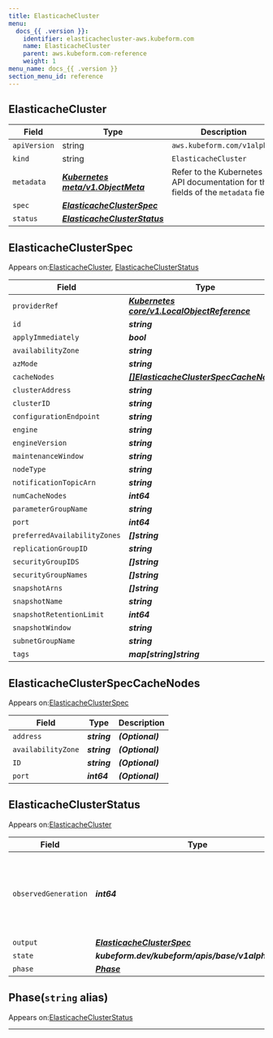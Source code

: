 ```yaml
---
title: ElasticacheCluster
menu:
  docs_{{ .version }}:
    identifier: elasticachecluster-aws.kubeform.com
    name: ElasticacheCluster
    parent: aws.kubeform.com-reference
    weight: 1
menu_name: docs_{{ .version }}
section_menu_id: reference
---
```


## ElasticacheCluster
| Field | Type | Description |
| ------ | ----- | ----------- |
| `apiVersion` | string | `aws.kubeform.com/v1alpha1` |
|    `kind` | string | `ElasticacheCluster` |
| `metadata` | ***[Kubernetes meta/v1.ObjectMeta](https://v1-18.docs.kubernetes.io/docs/reference/generated/kubernetes-api/v1.18/#objectmeta-v1-meta)***|Refer to the Kubernetes API documentation for the fields of the `metadata` field.|
| `spec` | ***[ElasticacheClusterSpec](#elasticacheclusterspec)***||
| `status` | ***[ElasticacheClusterStatus](#elasticacheclusterstatus)***||
## ElasticacheClusterSpec

Appears on:[ElasticacheCluster](#elasticachecluster), [ElasticacheClusterStatus](#elasticacheclusterstatus)

| Field | Type | Description |
| ------ | ----- | ----------- |
| `providerRef` | ***[Kubernetes core/v1.LocalObjectReference](https://v1-18.docs.kubernetes.io/docs/reference/generated/kubernetes-api/v1.18/#localobjectreference-v1-core)***||
| `id` | ***string***||
| `applyImmediately` | ***bool***| ***(Optional)*** |
| `availabilityZone` | ***string***| ***(Optional)*** |
| `azMode` | ***string***| ***(Optional)*** |
| `cacheNodes` | ***[[]ElasticacheClusterSpecCacheNodes](#elasticacheclusterspeccachenodes)***| ***(Optional)*** |
| `clusterAddress` | ***string***| ***(Optional)*** |
| `clusterID` | ***string***||
| `configurationEndpoint` | ***string***| ***(Optional)*** |
| `engine` | ***string***| ***(Optional)*** |
| `engineVersion` | ***string***| ***(Optional)*** |
| `maintenanceWindow` | ***string***| ***(Optional)*** |
| `nodeType` | ***string***| ***(Optional)*** |
| `notificationTopicArn` | ***string***| ***(Optional)*** |
| `numCacheNodes` | ***int64***| ***(Optional)*** |
| `parameterGroupName` | ***string***| ***(Optional)*** |
| `port` | ***int64***| ***(Optional)*** |
| `preferredAvailabilityZones` | ***[]string***| ***(Optional)*** |
| `replicationGroupID` | ***string***| ***(Optional)*** |
| `securityGroupIDS` | ***[]string***| ***(Optional)*** |
| `securityGroupNames` | ***[]string***| ***(Optional)*** |
| `snapshotArns` | ***[]string***| ***(Optional)*** |
| `snapshotName` | ***string***| ***(Optional)*** |
| `snapshotRetentionLimit` | ***int64***| ***(Optional)*** |
| `snapshotWindow` | ***string***| ***(Optional)*** |
| `subnetGroupName` | ***string***| ***(Optional)*** |
| `tags` | ***map[string]string***| ***(Optional)*** |
## ElasticacheClusterSpecCacheNodes

Appears on:[ElasticacheClusterSpec](#elasticacheclusterspec)

| Field | Type | Description |
| ------ | ----- | ----------- |
| `address` | ***string***| ***(Optional)*** |
| `availabilityZone` | ***string***| ***(Optional)*** |
| `ID` | ***string***| ***(Optional)*** |
| `port` | ***int64***| ***(Optional)*** |
## ElasticacheClusterStatus

Appears on:[ElasticacheCluster](#elasticachecluster)

| Field | Type | Description |
| ------ | ----- | ----------- |
| `observedGeneration` | ***int64***| ***(Optional)*** Resource generation, which is updated on mutation by the API Server.|
| `output` | ***[ElasticacheClusterSpec](#elasticacheclusterspec)***| ***(Optional)*** |
| `state` | ***kubeform.dev/kubeform/apis/base/v1alpha1.State***| ***(Optional)*** |
| `phase` | ***[Phase](#phase)***| ***(Optional)*** |
## Phase(`string` alias)

Appears on:[ElasticacheClusterStatus](#elasticacheclusterstatus)

---

